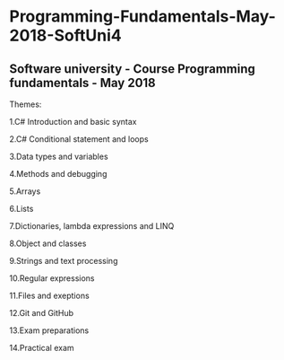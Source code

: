 # Programming-Fundamentals-May-2018-SoftUni4
## Software university - Course Programming fundamentals - May 2018

Themes:

 1.C# Introduction and basic syntax
 
 2.C# Conditional statement and loops 
 
 3.Data types and variables
 
 4.Methods and debugging
 
 5.Arrays
 
 6.Lists
 
 7.Dictionaries, lambda expressions and LINQ
 
 8.Object and classes
 
 9.Strings and text processing
 
 10.Regular expressions
 
 11.Files and exeptions
 
 12.Git and GitHub
 
 13.Exam preparations
 
 14.Practical exam
